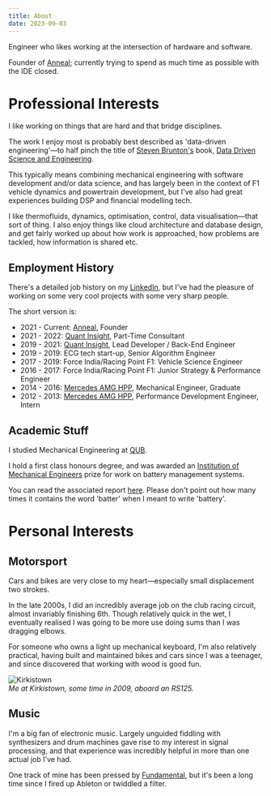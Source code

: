 ```yaml
---
title: About
date: 2023-09-03
---
```


Engineer who likes working at the intersection of hardware and software.

Founder of [Anneal](https://www.getanneal.com); currently trying to spend as much time as possible with the IDE closed.

# Professional Interests

I like working on things that are hard and that bridge disciplines.

The work I enjoy most is probably best described as 'data-driven engineering'—to half pinch the title of [Steven Brunton's](https://twitter.com/eigensteve) book, [Data Driven Science and Engineering](https://www.cambridge.org/core/books/datadriven-science-and-engineering/77D52B171B60A496EAFE4DB662ADC36E).

This typically means combining mechanical engineering with software development and/or data science, and has largely been in the context of F1 vehicle dynamics and powertrain development, but I've also had great experiences building DSP and financial modelling tech.

I like thermofluids, dynamics, optimisation, control, data visualisation—that sort of thing. I also enjoy things like cloud architecture and database design, and get fairly worked up about how work is approached, how problems are tackled, how information is shared etc.

## Employment History

There's a detailed job history on my [LinkedIn](https://www.linkedin.com/in/nick-mccleery/), but I've had the pleasure of working on some very cool projects with some very sharp people.

The short version is:

- 2021 - Current: [Anneal](https://www.getanneal.com), Founder
- 2021 - 2022: [Quant Insight](https://quant-insight.com/), Part-Time Consultant
- 2019 - 2021: [Quant Insight](https://quant-insight.com/), Lead Developer / Back-End Engineer
- 2019 - 2019: ECG tech start-up, Senior Algorithm Engineer
- 2017 - 2019: Force India/Racing Point F1: Vehicle Science Engineer
- 2016 - 2017: Force India/Racing Point F1: Junior Strategy & Performance Engineer
- 2014 - 2016: [Mercedes AMG HPP](https://www.mercedes-amg-hpp.com/), Mechanical Engineer, Graduate
- 2012 - 2013: [Mercedes AMG HPP](https://www.mercedes-amg-hpp.com/), Performance Development Engineer, Intern

## Academic Stuff

I studied Mechanical Engineering at [QUB](https://www.qub.ac.uk/).

I hold a first class honours degree, and was awarded an [Institution of Mechanical Engineers](https://www.imeche.org/) prize for work on battery management systems.

You can read the associated report [here](/2014-NMcCleery-BMSProtocol.pdf). Please don't point out how many times it contains the word 'batter' when I meant to write 'battery'.

# Personal Interests

## Motorsport

Cars and bikes are very close to my heart—especially small displacement two strokes.

In the late 2000s, I did an incredibly average job on the club racing circuit, almost invariably finishing 6th. Though relatively quick in the wet, I eventually realised I was going to be more use doing sums than I was dragging elbows.

For someone who owns a light up mechanical keyboard, I'm also relatively practical, having built and maintained bikes and cars since I was a teenager, and since discovered that working with wood is good fun.

![Kirkistown](/images/Kirkistown.jpg)  
_Me at Kirkistown, some time in 2009, aboard an RS125._

## Music

I'm a big fan of electronic music. Largely unguided fiddling with synthesizers and drum machines gave rise to my interest in signal processing, and that experience was incredibly helpful in more than one actual job I've had.

One track of mine has been pressed by [Fundamental](https://fundamentalrecords.bandcamp.com/merch), but it's been a long time since I fired up Ableton or twiddled a filter.
